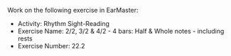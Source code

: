 Work on the following exercise in EarMaster:
- Activity: Rhythm Sight-Reading
- Exercise Name: 2/2, 3/2 & 4/2 - 4 bars: Half & Whole notes - including rests
- Exercise Number: 22.2
